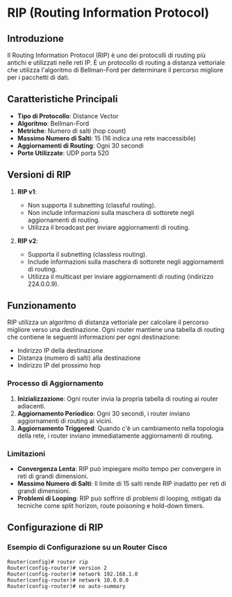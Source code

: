 # RIP (Routing Information Protocol)

## Introduzione

Il Routing Information Protocol (RIP) è uno dei protocolli di routing più antichi e utilizzati nelle reti IP. È un protocollo di routing a distanza vettoriale che utilizza l'algoritmo di Bellman-Ford per determinare il percorso migliore per i pacchetti di dati.

## Caratteristiche Principali

- **Tipo di Protocollo**: Distance Vector
- **Algoritmo**: Bellman-Ford
- **Metriche**: Numero di salti (hop count)
- **Massimo Numero di Salti**: 15 (16 indica una rete inaccessibile)
- **Aggiornamenti di Routing**: Ogni 30 secondi
- **Porte Utilizzate**: UDP porta 520

## Versioni di RIP

1. **RIP v1**:
   - Non supporta il subnetting (classful routing).
   - Non include informazioni sulla maschera di sottorete negli aggiornamenti di routing.
   - Utilizza il broadcast per inviare aggiornamenti di routing.

2. **RIP v2**:
   - Supporta il subnetting (classless routing).
   - Include informazioni sulla maschera di sottorete negli aggiornamenti di routing.
   - Utilizza il multicast per inviare aggiornamenti di routing (indirizzo 224.0.0.9).

## Funzionamento

RIP utilizza un algoritmo di distanza vettoriale per calcolare il percorso migliore verso una destinazione. Ogni router mantiene una tabella di routing che contiene le seguenti informazioni per ogni destinazione:

- Indirizzo IP della destinazione
- Distanza (numero di salti) alla destinazione
- Indirizzo IP del prossimo hop

### Processo di Aggiornamento

1. **Inizializzazione**: Ogni router invia la propria tabella di routing ai router adiacenti.
2. **Aggiornamento Periodico**: Ogni 30 secondi, i router inviano aggiornamenti di routing ai vicini.
3. **Aggiornamento Triggered**: Quando c'è un cambiamento nella topologia della rete, i router inviano immediatamente aggiornamenti di routing.

### Limitazioni

- **Convergenza Lenta**: RIP può impiegare molto tempo per convergere in reti di grandi dimensioni.
- **Massimo Numero di Salti**: Il limite di 15 salti rende RIP inadatto per reti di grandi dimensioni.
- **Problemi di Looping**: RIP può soffrire di problemi di looping, mitigati da tecniche come split horizon, route poisoning e hold-down timers.

## Configurazione di RIP

### Esempio di Configurazione su un Router Cisco

```plaintext
Router(config)# router rip
Router(config-router)# version 2
Router(config-router)# network 192.168.1.0
Router(config-router)# network 10.0.0.0
Router(config-router)# no auto-summary